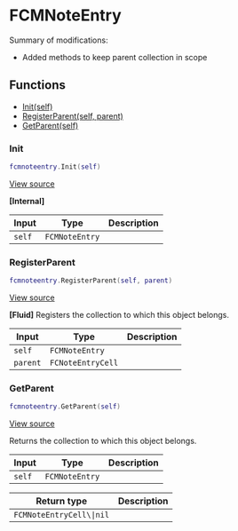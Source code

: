 # FCMNoteEntry

Summary of modifications:
- Added methods to keep parent collection in scope

## Functions

- [Init(self)](#init)
- [RegisterParent(self, parent)](#registerparent)
- [GetParent(self)](#getparent)

### Init

```lua
fcmnoteentry.Init(self)
```

[View source](https://github.com/finale-lua/lua-scripts/tree/master/src/mixin/FCMNoteEntry.lua#L22)

**[Internal]**

| Input | Type | Description |
| ----- | ---- | ----------- |
| `self` | `FCMNoteEntry` |  |

### RegisterParent

```lua
fcmnoteentry.RegisterParent(self, parent)
```

[View source](https://github.com/finale-lua/lua-scripts/tree/master/src/mixin/FCMNoteEntry.lua#L35)

**[Fluid]**
Registers the collection to which this object belongs.

| Input | Type | Description |
| ----- | ---- | ----------- |
| `self` | `FCMNoteEntry` |  |
| `parent` | `FCNoteEntryCell` |  |

### GetParent

```lua
fcmnoteentry.GetParent(self)
```

[View source](https://github.com/finale-lua/lua-scripts/tree/master/src/mixin/FCMNoteEntry.lua#L51)

Returns the collection to which this object belongs.

| Input | Type | Description |
| ----- | ---- | ----------- |
| `self` | `FCMNoteEntry` |  |

| Return type | Description |
| ----------- | ----------- |
| `FCMNoteEntryCell\\|nil` |  |
